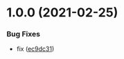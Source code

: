# 1.0.0 (2021-02-25)


### Bug Fixes

* fix ([ec9dc31](https://github.com/saltires/commitizen-use/commit/ec9dc31458ea7f74447e1c704b1c8aa8ee6f32d9))



